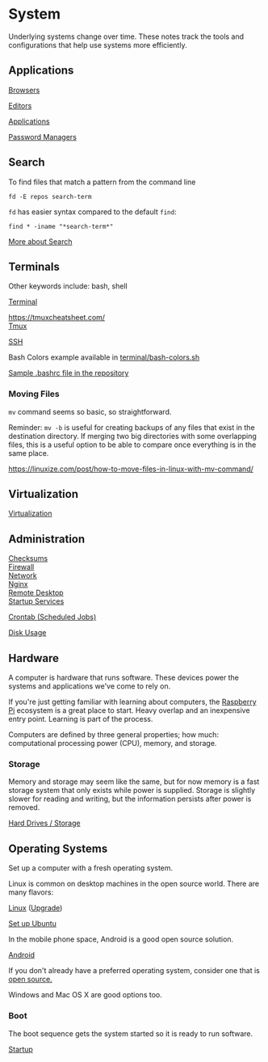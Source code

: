 # System

Underlying systems change over time. These notes track the tools and configurations that help use systems more efficiently.

## Applications 

[Browsers](browsers.md)  

[Editors](editors/)  

[Applications](applications.md)  

[Password Managers](password-manager.md)  

## Search

To find files that match a pattern from the command line

```
fd -E repos search-term
```

`fd` has easier syntax compared to the default `find`:

```
find * -iname "*search-term*"
```

[More about Search](search.md)

## Terminals

Other keywords include: bash, shell

[Terminal](terminal/index.md)  

https://tmuxcheatsheet.com/  
[Tmux](terminal/tmux.md)  

[SSH](terminal/ssh.md)  

Bash Colors example available in <a href="terminal/bash-colors.sh">terminal/bash-colors.sh</a>

<a href=".bashrc">Sample .bashrc file in the repository</a>


### Moving Files

`mv` command seems so basic, so straightforward. 

Reminder: `mv -b` is useful for creating backups of any files that exist in the destination directory. If merging two big directories with some overlapping files, this is a useful option to be able to compare once everything is in the same place. 

https://linuxize.com/post/how-to-move-files-in-linux-with-mv-command/

## Virtualization

[Virtualization](virtualization/)  

## Administration

[Checksums](checksums.md)  
[Firewall](firewall.md)  
[Network](network.md)  
[Nginx](nginx.md)  
[Remote Desktop](remote-desktop.md)  
[Startup Services](startup-services.md)  

[Crontab (Scheduled Jobs)](crontab.md)  

[Disk Usage](drives/disk-usage.md)  

## Hardware

A computer is hardware that runs software. These devices power the systems and applications we've come to rely on. 

If you're just getting familiar with learning about computers, the [Raspberry Pi](/pi/) ecosystem is a great place to start. Heavy overlap and an inexpensive entry point. Learning is part of the process.

Computers are defined by three general properties; how much: computational processing power (CPU), memory, and storage. 

### Storage

Memory and storage may seem like the same, but for now memory is a fast storage system that only exists while power is supplied. Storage is slightly slower for reading and writing, but the information persists after power is removed. 

[Hard Drives / Storage](drives/)   


## Operating Systems

Set up a computer with a fresh operating system.

Linux is common on desktop machines in the open source world. There are many flavors:

[Linux](linux/) ([Upgrade](linux/upgrade.md))  

[Set up Ubuntu](linux/ubuntu.md)  

In the mobile phone space, Android is a good open source solution.

[Android](android/)  

If you don't already have a preferred operating system, consider one that is [open source.](https://opensource.guide)

Windows and Mac OS X are good options too. 

### Boot

The boot sequence gets the system started so it is ready to run software. 

[Startup](startup.md)  


